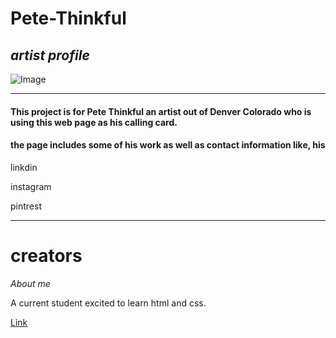 # Pete-Thinkful

## *artist profile*



![Image](https://github.com/Rene-Mar/petethinkful/blob/main/images/pete-thinkful.png)


-----------------------------------------------------------------------------------------------------------------
#### This project is for Pete Thinkful an artist out of Denver Colorado who is using this web page as his calling card. 
#### the page includes some of his work as well as contact information like, his 
linkdin

instagram  

pintrest

--------------------------------------------------------------------------------------------------------------------

# creators
>
*About me*

A current student excited to learn html and css.

[Link](https://github.com/Rene-Mar)
